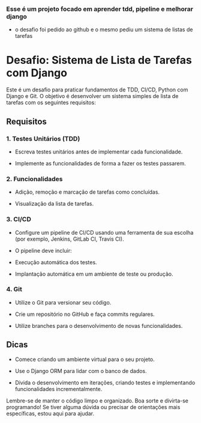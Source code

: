 
### Esse é um projeto focado em aprender tdd, pipeline e melhorar django

- o desafio foi pedido ao github e o mesmo pediu um sistema de listas de tarefas

  
  

# Desafio: Sistema de Lista de Tarefas com Django

  

Este é um desafio para praticar fundamentos de TDD, CI/CD, Python com Django e Git. O objetivo é desenvolver um sistema simples de lista de tarefas com os seguintes requisitos:

  

## Requisitos

  

### 1. Testes Unitários (TDD)

  

- Escreva testes unitários antes de implementar cada funcionalidade.

- Implemente as funcionalidades de forma a fazer os testes passarem.

  

### 2. Funcionalidades

  

- Adição, remoção e marcação de tarefas como concluídas.

- Visualização da lista de tarefas.

  

### 3. CI/CD

  

- Configure um pipeline de CI/CD usando uma ferramenta de sua escolha (por exemplo, Jenkins, GitLab CI, Travis CI).

- O pipeline deve incluir:

- Execução automática dos testes.

- Implantação automática em um ambiente de teste ou produção.

  

### 4. Git

  

- Utilize o Git para versionar seu código.

- Crie um repositório no GitHub e faça commits regulares.

- Utilize branches para o desenvolvimento de novas funcionalidades.

  

## Dicas

  

- Comece criando um ambiente virtual para o seu projeto.

- Use o Django ORM para lidar com o banco de dados.

- Divida o desenvolvimento em iterações, criando testes e implementando funcionalidades incrementalmente.

  

Lembre-se de manter o código limpo e organizado. Boa sorte e divirta-se programando! Se tiver alguma dúvida ou precisar de orientações mais específicas, estou aqui para ajudar.